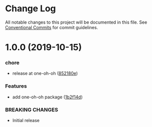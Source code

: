 # Change Log

All notable changes to this project will be documented in this file.
See [Conventional Commits](https://conventionalcommits.org) for commit guidelines.

# 1.0.0 (2019-10-15)


### chore

* release at one-oh-oh ([852180e](https://github.com/zioroboco/echidna/commit/852180e))


### Features

* add one-oh-oh package ([1b2f14d](https://github.com/zioroboco/echidna/commit/1b2f14d))


### BREAKING CHANGES

* Initial release
